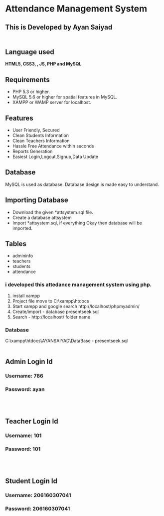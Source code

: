 # Attendance Management System
## This is Developed by Ayan Saiyad   <br><br>

## Language used  
**HTML5, CSS3, , JS, PHP and MySQL** 

## Requirements
  - PHP 5.3 or higher.
  - MySQL 5.6 or higher for spatial features in MySQL.
  - XAMPP or WAMP server for localhost. 

## Features
- User Friendly, Secured 
- Clean Students Information
- Clean Teachers Information
- Hassle Free Attendance within seconds
- Reports Generation 
- Easiest Login,Logout,Signup,Data Update 

## Database
MySQL is used as database. Database design is made easy to understand.
## Importing Database
- Download the given \*attsystem.sql file.
- Create a database attsystem
- Import \*attsystem.sql, if everything Okay then database will be imported.


## Tables
- admininfo
- teachers
- students
- attendance


### i developed this attedance management system using php.

1. install xampp
2. Project file move to C:\xampp\htdocs
3. Start xampp and google search http://localhost/phpmyadmin/
4. Create/import - database presentseek.sql
5. Search - http://localhost/ folder name

### Database 
C:\xampp\htdocs\AYANSAIYAD\DataBase - presentseek.sql
 <br><br>
 
## Admin Login Id
 ### Username: 786
 ### Password: ayan
 <br><br>
 
## Teacher Login Id
 ### Username: 101 
 ### Password: 101
<br><br>

## Student Login Id
 ### Username: 206160307041
 ### Password: 206160307041
